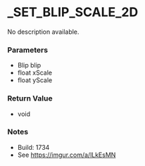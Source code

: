 # _SET_BLIP_SCALE_2D

No description available.

### Parameters
* Blip blip
* float xScale
* float yScale

### Return Value
* void

### Notes
* Build: 1734
* See https://imgur.com/a/lLkEsMN

